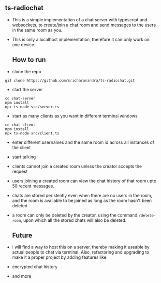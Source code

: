 ## ts-radiochat

- This is a simple implementation of a chat server with typescript and websockets, to create/join a chat room and send messages to the users in the same room as you.
- This is only a localhost implementation, therefore it can only work on one device.

  ## How to run
- clone the repo
```
git clone https://github.com/sricharanandra/ts-radiochat.git
```

- start the server
```
cd chat-server
npm install
npx ts-node src/server.ts
```

- start as many clients as you want in different terminal windows

```
cd chat-client
npm install
npx ts-node src/client.ts
```

- enter different usernames and the same room id across all instances of the client

- start talking

- clients cannot join a created room unless the creator accepts the request

- users joining a created room can view the chat history of that room upto 50 recent messages.

- chats are stored peristently even when there are no users in the room, and the room is available to be joined as long as the room hasn't been deleted.

- a room can only be deleted by the creator, using the command ``` /delete-room ```, upon which all the stored chats will also be deleted.

  ## Future

- I will find a way to host this on a server, thereby making it useable by actual people to chat via terminal. Also, refactoring and upgrading to make it a proper project by adding features like
-  encrypted chat history
-  and more
